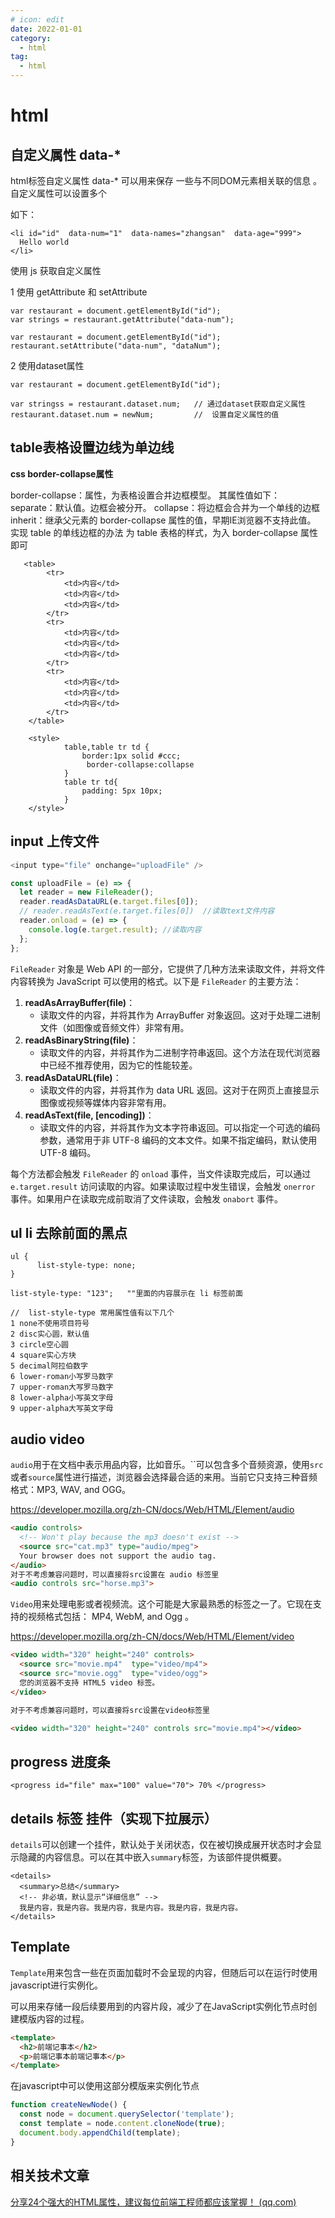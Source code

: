 ```yaml
---
# icon: edit
date: 2022-01-01
category:
  - html
tag:
  - html
---
```


# html

## 自定义属性 data-* 

html标签自定义属性 data-* 可以用来保存 一些与不同DOM元素相关联的信息 。 自定义属性可以设置多个

如下：

```
<li id="id"  data-num="1"  data-names="zhangsan"  data-age="999">
  Hello world
</li>
```

使用  js  获取自定义属性

1 使用  getAttribute 和  setAttribute

```
var restaurant = document.getElementById("id");
var strings = restaurant.getAttribute("data-num");
```

```
var restaurant = document.getElementById("id");
restaurant.setAttribute("data-num", "dataNum");
```

2 使用dataset属性

```
var restaurant = document.getElementById("id");

var stringss = restaurant.dataset.num;   // 通过dataset获取自定义属性
restaurant.dataset.num = newNum;         //  设置自定义属性的值
```

## table表格设置边线为单边线

**css border-collapse属性**

border-collapse：属性，为表格设置合并边框模型。
其属性值如下：
separate：默认值。边框会被分开。
collapse：将边框会合并为一个单线的边框
inherit：继承父元素的 border-collapse 属性的值，早期IE浏览器不支持此值。
实现 table 的单线边框的办法
为 table 表格的样式，为入 border-collapse 属性即可

```
   <table>
        <tr>
            <td>内容</td>
            <td>内容</td>
            <td>内容</td>
        </tr>
        <tr>
            <td>内容</td>
            <td>内容</td>
            <td>内容</td>
        </tr>
        <tr>
            <td>内容</td>
            <td>内容</td>
            <td>内容</td>
        </tr>
    </table>
    
    <style>
    	    table,table tr td { 
                border:1px solid #ccc; 
                 border-collapse:collapse
            }
            table tr td{
                padding: 5px 10px;
            }
    </style>
```



## input 上传文件

```js
<input type="file" onchange="uploadFile" />

const uploadFile = (e) => {
  let reader = new FileReader();
  reader.readAsDataURL(e.target.files[0]);
  // reader.readAsText(e.target.files[0])  //读取text文件内容
  reader.onload = (e) => {
    console.log(e.target.result); //读取内容
  };
};
```

`FileReader` 对象是 Web API 的一部分，它提供了几种方法来读取文件，并将文件内容转换为 JavaScript 可以使用的格式。以下是 `FileReader` 的主要方法：

1. **readAsArrayBuffer(file)**：
   - 读取文件的内容，并将其作为 ArrayBuffer 对象返回。这对于处理二进制文件（如图像或音频文件）非常有用。
2. **readAsBinaryString(file)**：
   - 读取文件的内容，并将其作为二进制字符串返回。这个方法在现代浏览器中已经不推荐使用，因为它的性能较差。
3. **readAsDataURL(file)**：
   - 读取文件的内容，并将其作为 data URL 返回。这对于在网页上直接显示图像或视频等媒体内容非常有用。
4. **readAsText(file, [encoding])**：
   - 读取文件的内容，并将其作为文本字符串返回。可以指定一个可选的编码参数，通常用于非 UTF-8 编码的文本文件。如果不指定编码，默认使用 UTF-8 编码。

每个方法都会触发 `FileReader` 的 `onload` 事件，当文件读取完成后，可以通过 `e.target.result` 访问读取的内容。如果读取过程中发生错误，会触发 `onerror` 事件。如果用户在读取完成前取消了文件读取，会触发 `onabort` 事件。

## ul li 去除前面的黑点

```
ul {
      list-style-type: none;
}
```

```
list-style-type: "123";   ""里面的内容展示在 li 标签前面

//  list-style-type 常用属性值有以下几个
1 none不使用项目符号    
2 disc实心圆，默认值    
3 circle空心圆    
4 square实心方块    
5 decimal阿拉伯数字    
6 lower-roman小写罗马数字    
7 upper-roman大写罗马数字    
8 lower-alpha小写英文字母    
9 upper-alpha大写英文字母
```

## audio  video

 `audio`用于在文档中表示用品内容，比如音乐。``可以包含多个音频资源，使用`src`或者`source`属性进行描述，浏览器会选择最合适的来用。当前它只支持三种音频格式：MP3, WAV, and OGG。 

https://developer.mozilla.org/zh-CN/docs/Web/HTML/Element/audio

```html
<audio controls>
  <!-- Won't play because the mp3 doesn't exist -->
  <source src="cat.mp3" type="audio/mpeg">
  Your browser does not support the audio tag.
</audio>
对于不考虑兼容问题时，可以直接将src设置在 audio 标签里
<audio controls src="horse.mp3">
```

 `Video`用来处理电影或者视频流。这个可能是大家最熟悉的标签之一了。它现在支持的视频格式包括： MP4, WebM, and Ogg 。

 https://developer.mozilla.org/zh-CN/docs/Web/HTML/Element/video

```html
<video width="320" height="240" controls>
  <source src="movie.mp4"  type="video/mp4">
  <source src="movie.ogg"  type="video/ogg">
  您的浏览器不支持 HTML5 video 标签。
</video>

对于不考虑兼容问题时，可以直接将src设置在video标签里

<video width="320" height="240" controls src="movie.mp4"></video>
```

## progress  进度条

```
<progress id="file" max="100" value="70"> 70% </progress>
```



## details 标签 挂件（实现下拉展示）

 `details`可以创建一个挂件，默认处于关闭状态，仅在被切换成展开状态时才会显示隐藏的内容信息。可以在其中嵌入`summary`标签，为该部件提供概要。 

```
<details>
  <summary>总结</summary>
  <!-- 非必填，默认显示“详细信息” -->
  我是内容，我是内容。我是内容，我是内容。我是内容，我是内容。
</details>
```

## Template

`Template`用来包含一些在页面加载时不会呈现的内容，但随后可以在运行时使用javascript进行实例化。

可以用来存储一段后续要用到的内容片段，减少了在JavaScript实例化节点时创建模版内容的过程。

```html
<template>
  <h2>前端记事本</h2>
  <p>前端记事本前端记事本</p>
</template>
```

在javascript中可以使用这部分模版来实例化节点

```js
function createNewNode() {
  const node = document.querySelector('template');
  const template = node.content.cloneNode(true);
  document.body.appendChild(template);
}
```

## 相关技术文章

 [分享24个强大的HTML属性，建议每位前端工程师都应该掌握！ (qq.com)](https://mp.weixin.qq.com/s/xE1hz1DV961eMD0AvfwlgQ) 

